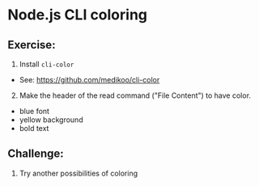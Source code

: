 # Node.js CLI coloring

## Exercise:

1. Install `cli-color`

- See: https://github.com/medikoo/cli-color

2. Make the header of the read command ("File Content") to have color.

- blue font
- yellow background
- bold text

## Challenge:

1. Try another possibilities of coloring
